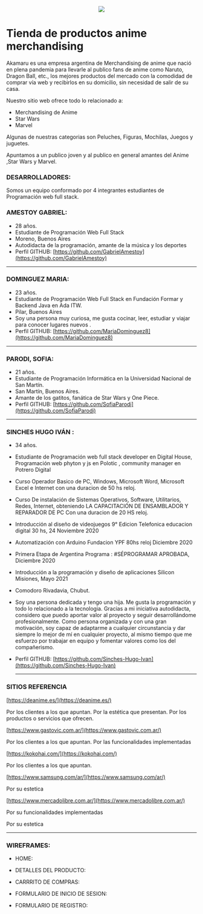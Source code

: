 <p align="center"> 
<img src="https://user-images.githubusercontent.com/84039185/120393567-8432ab80-c308-11eb-8066-53ded19a0915.png">
</p>


# Tienda  de productos  anime  merchandising 

Akamaru es una empresa argentina de Merchandising de anime que nació en plena pandemia para llevarle al publico fans de anime como Naruto, Dragon Ball, etc., los mejores productos del mercado con la comodidad de comprar vía web y recibirlos en su domicilio, sin necesidad de salir de su casa.

Nuestro sitio web ofrece todo lo relacionado a:
- Merchandising de Anime 
- Star Wars 
- Marvel 

 Algunas de  nuestras categorias  son Peluches, Figuras, Mochilas, Juegos y juguetes.
 
Apuntamos a un publico joven  y al publico en general amantes del Anime ,Star Wars y Marvel. 
  

### DESARROLLADORES:

Somos un equipo  conformado por 4 integrantes  estudiantes de Programación web full stack.

 
 ### AMESTOY GABRIEL:
- 28 años.
- Estudiante de Programación Web Full Stack
- Moreno, Buenos Aires
- Autodidacta de la programación, amante de la música y los deportes
- Perfil GITHUB:  [https://github.com/GabrielAmestoy](https://github.com/GabrielAmestoy) 
___
 ### DOMINGUEZ MARIA:
- 23 años.
- Estudiante de Programación Web Full Stack en Fundación Formar y Backend Java en Ada ITW. 
- Pilar, Buenos Aires
- Soy una persona muy curiosa, me gusta cocinar, leer, estudiar y viajar para conocer lugares nuevos .
- Perfil GITHUB:  [https://github.com/MariaDominguez8](https://github.com/MariaDominguez8) 
___
 ### PARODI, SOFIA:
>
- 21 años.
- Estudiante de Programación Informática en la Universidad Nacional de San Martín.
- San Martín, Buenos Aires.
- Amante de los gatitos, fanática de Star Wars y One Piece.
- Perfil GITHUB:  [https://github.com/SofiaParodi](https://github.com/SofiaParodi) 
___

 ### SINCHES HUGO IVÁN :
>
- 34 años.
- Estudiante de Programación web full stack developer en Digital House, Programación web phyton y js en Polotic  , community manager en Potrero Digital 
- Curso Operador Basico de PC, Windows, Microsoft Word, Microsoft Excel e Internet con una duracion de 50 hs reloj.
- Curso De instalación de Sistemas Operativos, Software, Utilitarios, Redes, Internet, obteniendo  LA CAPACITACIÓN DE ENSAMBLADOR Y REPARADOR DE PC Con una duracion de 20 HS reloj.
- Introducción al diseño de videojuegos 9° Edicion Telefonica educacion digital 30 hs, 24 Noviembre 2020
- Automatización con Arduino Fundacion YPF  80hs reloj Diciembre 2020
-  Primera Etapa de Argentina Programa : #SÉPROGRAMAR   APROBADA, Diciembre 2020
- Introducción a  la programación y diseño de aplicaciones Silicon  Misiones, Mayo 2021

- Comodoro Rivadavia, Chubut.
- Soy una persona dedicada y tengo una hija. Me gusta la programación y todo lo relacionado a la tecnologia. Gracias a mi iniciativa autodidacta, considero que puedo aportar valor al proyecto y seguir desarrollándome profesionalmente.
Como persona organizada y con una gran motivación, soy capaz de adaptarme a cualquier circunstancia y dar siempre lo mejor de mí en cualquier proyecto, al mismo tiempo que me esfuerzo por trabajar en equipo y fomentar valores como los del compañerismo. 
- Perfil GITHUB:  [https://github.com/Sinches-Hugo-Ivan](https://github.com/Sinches-Hugo-Ivan)  

  ___

### SITIOS REFERENCIA
 >
[https://deanime.es/](https://deanime.es/)

>
Por los clientes a los que apuntan.
Por la estética que presentan.
Por los productos o servicios que ofrecen.

>

[https://www.gastovic.com.ar/](https://www.gastovic.com.ar/)
>
Por los clientes a los que apuntan.
Por las funcionalidades implementadas

>

[https://kokohai.com/](https://kokohai.com/)
>
Por los clientes a los que apuntan.

>

[https://www.samsung.com/ar/](https://www.samsung.com/ar/)
>
Por su estetica  

>

[https://www.mercadolibre.com.ar/](https://www.mercadolibre.com.ar/)
>
Por su funcionalidades implementadas
>
Por su estetica




___


### WIREFRAMES:

- HOME:

- DETALLES DEL PRODUCTO:

- CARRRITO DE COMPRAS:

- FORMULARIO DE INICIO DE SESION: 

- FORMULARIO DE REGISTRO:
